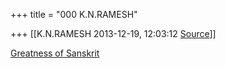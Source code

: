 +++
title = "000 K.N.RAMESH"

+++
[[K.N.RAMESH	2013-12-19, 12:03:12 [Source](https://groups.google.com/g/samskrita/c/XqkMQsVIOcg)]]



[Greatness of Sanskrit](http://www.youtube.com/watch?v=KbDmqTFsUcY)  

